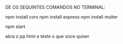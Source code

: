 DE OS SEQUINTES COMANDOS NO TERMINAL:

npm install cors
npm install express
npm install multer

npm start

abra o pp.html e teste o que voce quiser
